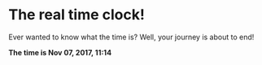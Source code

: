 # The real time clock!

Ever wanted to know what the time is? Well, your journey is about to end!

**The time is Nov 07, 2017, 11:14**